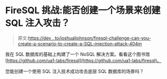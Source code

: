 # FireSQL 挑战:能否创建一个场景来创建 SQL 注入攻击？

> 原文:[https://dev . to/joshualjohnson/firesql-challenge-can-you-create-a-scenario-to-create-a-SQL-injection-attack-404m](https://dev.to/joshualjohnson/firesql-challenge-can-you-create-a-scenario-to-create-a-sql-injection-attack-404m)

我在 SQL 数据库的基础上构建了一个 NoSQL 解决方案。看看这个图书馆[https://github.com/ua1-labs/firesql](https://github.com/ua1-labs/firesql)。

您能创建一个使用 SQL 注入技术成功攻击底层 SQL 数据库的场景吗？